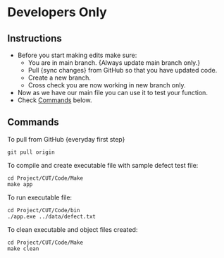 # Developers Only
## Instructions
- Before you start making edits make sure:
  - You are in main branch. {Always update main branch only.}
  - Pull {sync changes} from GitHub so that you have updated code.
  - Create a new branch.
  - Cross check you are now working in new branch only.
- Now as we have our main file you can use it to test your function.
- Check [Commands](#commands) below.

## Commands
To pull from GitHub {everyday first step}
```
git pull origin
```
To compile and create executable file with sample defect test file:
```
cd Project/CUT/Code/Make
make app
```
To run executable file:
```
cd Project/CUT/Code/bin
./app.exe ../data/defect.txt
```
To clean executable and object files created:
```
cd Project/CUT/Code/Make
make clean
```
